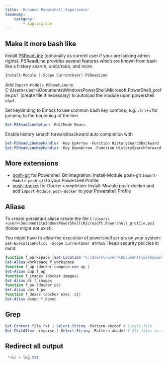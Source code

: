 ```yaml
---
title: 'Enhance Powershell Experience'
taxonomy:
    category:
        - Application
---
```


## Make it more bash like

Install [PSReadLine](https://github.com/lzybkr/PSReadLine) (optionally as current user if your are lacking admin rights). PSReadLine provides several features which are known from bash like a history search, undo/redo, and more.

```powershell
Install-Module [-Scope CurrentUser] PSReadLine
```
Add `Import-Module PSReadLine` to C:\Users\<user>\Documents\WindowsPowerShell\Microsoft.PowerShell_profile.ps1` (create file if necessary) to autoload the module upon powershell start.

Set keybinding to Emacs to use common bash key combos, e.g. `ctrl+a` for jumping to the beginning of the line
```powershell
Set-PSReadlineOption -EditMode Emacs
```

Enable history search forward/backward auto completion with
```powershell
Set-PSReadLineKeyHandler -Key UpArrow -Function HistorySearchBackward
Set-PSReadLineKeyHandler -Key DownArrow -Function HistorySearchForward
```

## More extensions

* [posh-git](https://github.com/dahlbyk/posh-git) for Powershell Git integration: Install-Module posh-git `Import-Module posh-git`to your Powershell Profile
* [posh-docker](https://github.com/samneirinck/posh-docker) for Docker completion: Install-Module posh-docker and add `Import-Module posh-docker` to your Powershell Profile

## Aliase

To create persistant aliase create the file `C:\Users\<user>\Documents\WindowsPowerShell\Microsoft.PowerShell_profile.ps1` (folder might not exist).

You might have to allow the execution of powershell scripts on your system: `Set-ExecutionPolicy -Scope CurrentUser BYPASS`
! keep security policies in mind

```powershell
function f_workspace {Set-Location "C:\Users\<user>\Documents\workspace"}
Set-Alias workspace f_workspace
function f_up {docker-compose.exe up }
Set-Alias dup f_up
function f_images {docker images}
Set-Alias di f_images
function f_ps {docker ps}
Set-Alias dps f_ps
function f_dexec {docker exec -it}
Set-Alias dexec f_dexec
```

## Grep

```powershell
Get-Content file.txt | Select-String -Pattern abcdef # Single file
Get-ChildItem -recurse | Select-String -Pattern abcdef # All files in directory
```

## Redirect all output
```powershell
 *>&1 > log.txt
```
